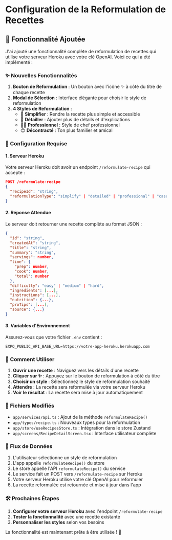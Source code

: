 # Configuration de la Reformulation de Recettes

## 🎯 Fonctionnalité Ajoutée

J'ai ajouté une fonctionnalité complète de reformulation de recettes qui utilise votre serveur Heroku avec votre clé OpenAI. Voici ce qui a été implémenté :

### ✨ Nouvelles Fonctionnalités

1. **Bouton de Reformulation** : Un bouton avec l'icône ✨ à côté du titre de chaque recette
2. **Modal de Sélection** : Interface élégante pour choisir le style de reformulation
3. **4 Styles de Reformulation** :
   - 🎯 **Simplifier** : Rendre la recette plus simple et accessible
   - 📝 **Détailler** : Ajouter plus de détails et d'explications
   - 👨‍🍳 **Professionnel** : Style de chef professionnel
   - 😊 **Décontracté** : Ton plus familier et amical

### 🔧 Configuration Requise

#### 1. Serveur Heroku
Votre serveur Heroku doit avoir un endpoint `/reformulate-recipe` qui accepte :

```json
POST /reformulate-recipe
{
  "recipeId": "string",
  "reformulationType": "simplify" | "detailed" | "professional" | "casual"
}
```

#### 2. Réponse Attendue
Le serveur doit retourner une recette complète au format JSON :

```json
{
  "id": "string",
  "createdAt": "string",
  "title": "string",
  "summary": "string",
  "servings": number,
  "time": {
    "prep": number,
    "cook": number,
    "total": number
  },
  "difficulty": "easy" | "medium" | "hard",
  "ingredients": [...],
  "instructions": [...],
  "nutrition": {...},
  "proTips": [...],
  "source": {...}
}
```

#### 3. Variables d'Environnement
Assurez-vous que votre fichier `.env` contient :

```env
EXPO_PUBLIC_API_BASE_URL=https://votre-app-heroku.herokuapp.com
```

### 🚀 Comment Utiliser

1. **Ouvrir une recette** : Naviguez vers les détails d'une recette
2. **Cliquer sur ✨** : Appuyez sur le bouton de reformulation à côté du titre
3. **Choisir un style** : Sélectionnez le style de reformulation souhaité
4. **Attendre** : La recette sera reformulée via votre serveur Heroku
5. **Voir le résultat** : La recette sera mise à jour automatiquement

### 📁 Fichiers Modifiés

- `app/services/api.ts` : Ajout de la méthode `reformulateRecipe()`
- `app/types/recipe.ts` : Nouveaux types pour la reformulation
- `app/store/useRecipesStore.ts` : Intégration dans le store Zustand
- `app/screens/RecipeDetailScreen.tsx` : Interface utilisateur complète

### 🔄 Flux de Données

1. L'utilisateur sélectionne un style de reformulation
2. L'app appelle `reformulateRecipe()` du store
3. Le store appelle l'API `reformulateRecipe()` du service
4. Le service fait un POST vers `/reformulate-recipe` sur Heroku
5. Votre serveur Heroku utilise votre clé OpenAI pour reformuler
6. La recette reformulée est retournée et mise à jour dans l'app

### 🛠️ Prochaines Étapes

1. **Configurer votre serveur Heroku** avec l'endpoint `/reformulate-recipe`
2. **Tester la fonctionnalité** avec une recette existante
3. **Personnaliser les styles** selon vos besoins

La fonctionnalité est maintenant prête à être utilisée ! 🎉
